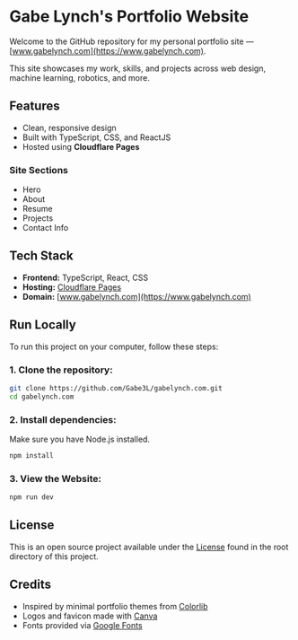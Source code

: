 # Gabe Lynch's Portfolio Website

Welcome to the GitHub repository for my personal portfolio site — [www.gabelynch.com](https://www.gabelynch.com). 

This site showcases my work, skills, and projects across web design, machine learning, robotics, and more.

## Features

- Clean, responsive design
- Built with TypeScript, CSS, and ReactJS
- Hosted using **Cloudflare Pages**

### Site Sections
  - Hero
  - About
  - Resume
  - Projects
  - Contact Info

## Tech Stack

- **Frontend:** TypeScript, React, CSS
- **Hosting:** [Cloudflare Pages](https://pages.cloudflare.com/)
- **Domain:** [www.gabelynch.com](https://www.gabelynch.com)

## Run Locally

To run this project on your computer, follow these steps:

### 1. Clone the repository:
```bash
git clone https://github.com/Gabe3L/gabelynch.com.git
cd gabelynch.com
```

### 2. Install dependencies:
Make sure you have Node.js installed.

```bash
npm install
```

### 3. View the Website:
```bash
npm run dev
```

## License

This is an open source project available under the [License](LICENSE) found in the root directory of this project.

## Credits

- Inspired by minimal portfolio themes from [Colorlib](https://colorlib.com/)
- Logos and favicon made with [Canva](https://www.canva.com/)
- Fonts provided via [Google Fonts](https://fonts.google.com)